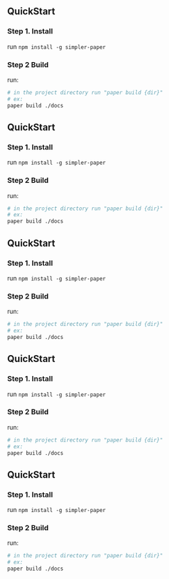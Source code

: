 ## QuickStart


### Step 1. Install

run `npm install -g simpler-paper`  


### Step 2 Build
run: 
```bash
# in the project directory run "paper build {dir}"
# ex:
paper build ./docs
```



## QuickStart


### Step 1. Install

run `npm install -g simpler-paper`  


### Step 2 Build
run: 
```bash
# in the project directory run "paper build {dir}"
# ex:
paper build ./docs
```





## QuickStart


### Step 1. Install

run `npm install -g simpler-paper`  


### Step 2 Build
run: 
```bash
# in the project directory run "paper build {dir}"
# ex:
paper build ./docs
```





## QuickStart


### Step 1. Install

run `npm install -g simpler-paper`  


### Step 2 Build
run: 
```bash
# in the project directory run "paper build {dir}"
# ex:
paper build ./docs
```





## QuickStart


### Step 1. Install

run `npm install -g simpler-paper`  


### Step 2 Build
run: 
```bash
# in the project directory run "paper build {dir}"
# ex:
paper build ./docs
```







